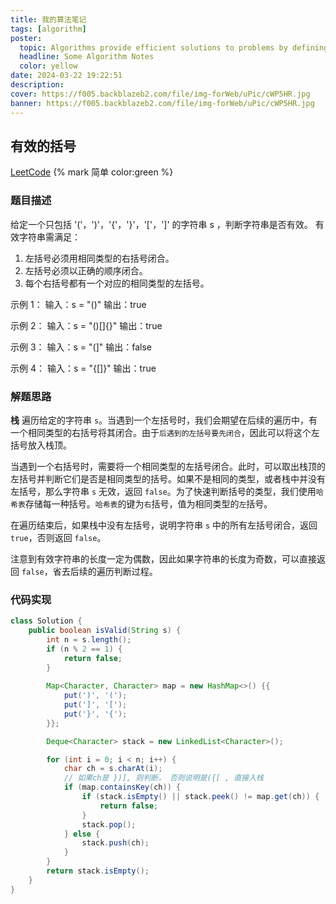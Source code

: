 ```yaml
---
title: 我的算法笔记
tags: [algorithm]
poster:
  topic: Algorithms provide efficient solutions to problems by defining step-by-step procedures.
  headline: Some Algorithm Notes
  color: yellow
date: 2024-03-22 19:22:51
description:
cover: https://f005.backblazeb2.com/file/img-forWeb/uPic/cWP5HR.jpg
banner: https://f005.backblazeb2.com/file/img-forWeb/uPic/cWP5HR.jpg
---
```


## 有效的括号

[LeetCode](https://leetcode.cn/problems/valid-parentheses/description/) {% mark 简单 color:green %}

### 题目描述
给定一个只包括 '('，')'，'{'，'}'，'['，']' 的字符串 s ，判断字符串是否有效。
有效字符串需满足：
1. 左括号必须用相同类型的右括号闭合。
2. 左括号必须以正确的顺序闭合。
3. 每个右括号都有一个对应的相同类型的左括号。

示例 1：
输入：s = "()"
输出：true

示例 2：
输入：s = "()[]{}"
输出：true

示例 3：
输入：s = "(]"
输出：false

示例 4：
输入：s = "{[]}"
输出：true

### 解题思路
**栈** 
遍历给定的字符串 `s`。当遇到一个左括号时，我们会期望在后续的遍历中，有一个相同类型的右括号将其闭合。由于`后遇到的左括号要先闭合`，因此可以将这个左括号放入栈顶。

当遇到一个右括号时，需要将一个相同类型的左括号闭合。此时，可以取出栈顶的左括号并判断它们是否是相同类型的括号。如果不是相同的类型，或者栈中并没有左括号，那么字符串 `s` 无效，返回 `false`。为了快速判断括号的类型，我们使用`哈希表`存储每一种括号。`哈希表`的键为`右`括号，值为相同类型的`左`括号。

在遍历结束后，如果栈中没有左括号，说明字符串 `s` 中的所有左括号闭合，返回 `true`，否则返回 `false`。

注意到有效字符串的长度一定为偶数，因此如果字符串的长度为奇数，可以直接返回 `false`，省去后续的遍历判断过程。

### 代码实现

```Java
class Solution {
    public boolean isValid(String s) {
        int n = s.length();
        if (n % 2 == 1) {
            return false;
        }
        
        Map<Character, Character> map = new HashMap<>() {{
            put(')', '(');
            put(']', '[');
            put('}', '{');
        }};

        Deque<Character> stack = new LinkedList<Character>();

        for (int i = 0; i < n; i++) {
            char ch = s.charAt(i);
            // 如果ch是 })], 则判断， 否则说明是({[ , 直接入栈
            if (map.containsKey(ch)) {
                if (stack.isEmpty() || stack.peek() != map.get(ch)) {
                    return false;
                }
                stack.pop();
            } else {
                stack.push(ch);
            }
        }
        return stack.isEmpty();
    }
}
```



